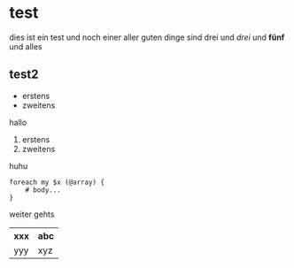 # test

dies ist ein test
und noch einer
aller guten dinge sind drei
und *drei* und **fünf** und alles

## test2

* erstens
* zweitens

hallo

1. erstens
1. zweitens

huhu

    foreach my $x (@array) {
        # body...
    }

weiter gehts

<table>
    <tr>    <th>xxx</th>    <th>abc</th>    </tr>
    <tr>    <td>yyy</td>    <td>xyz</td>    </tr>
</table>
